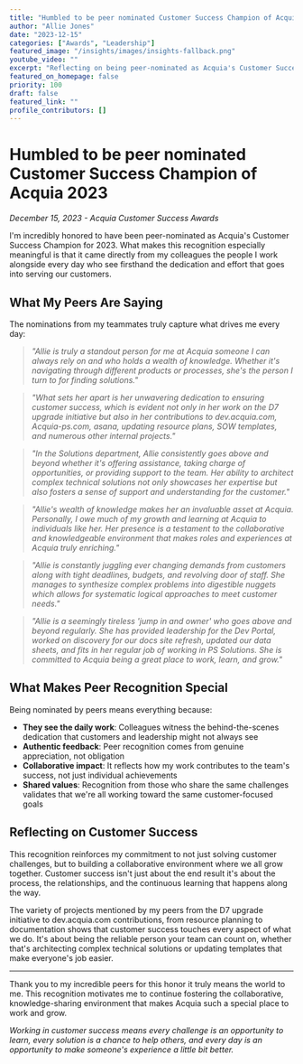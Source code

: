 ```yaml
---
title: "Humbled to be peer nominated Customer Success Champion of Acquia 2023"
author: "Allie Jones"
date: "2023-12-15"
categories: ["Awards", "Leadership"]
featured_image: "/insights/images/insights-fallback.png"
youtube_video: ""
excerpt: "Reflecting on being peer-nominated as Acquia's Customer Success Champion for 2023. What makes this recognition special and the incredible feedback from colleagues who see the daily dedication to customer success."
featured_on_homepage: false
priority: 100
draft: false
featured_link: ""
profile_contributors: []
---
```


# Humbled to be peer nominated Customer Success Champion of Acquia 2023

*December 15, 2023 - Acquia Customer Success Awards*

I'm incredibly honored to have been peer-nominated as Acquia's Customer Success Champion for 2023. What makes this recognition especially meaningful is that it came directly from my colleagues the people I work alongside every day who see firsthand the dedication and effort that goes into serving our customers.

## What My Peers Are Saying

The nominations from my teammates truly capture what drives me every day:

> *"Allie is truly a standout person for me at Acquia someone I can always rely on and who holds a wealth of knowledge. Whether it's navigating through different products or processes, she's the person I turn to for finding solutions."*

> *"What sets her apart is her unwavering dedication to ensuring customer success, which is evident not only in her work on the D7 upgrade initiative but also in her contributions to dev.acquia.com, Acquia-ps.com, asana, updating resource plans, SOW templates, and numerous other internal projects."*

> *"In the Solutions department, Allie consistently goes above and beyond whether it's offering assistance, taking charge of opportunities, or providing support to the team. Her ability to architect complex technical solutions not only showcases her expertise but also fosters a sense of support and understanding for the customer."*

> *"Allie's wealth of knowledge makes her an invaluable asset at Acquia. Personally, I owe much of my growth and learning at Acquia to individuals like her. Her presence is a testament to the collaborative and knowledgeable environment that makes roles and experiences at Acquia truly enriching."*

> *"Allie is constantly juggling ever changing demands from customers along with tight deadlines, budgets, and revolving door of staff. She manages to synthesize complex problems into digestible nuggets which allows for systematic logical approaches to meet customer needs."*

> *"Allie is a seemingly tireless 'jump in and owner' who goes above and beyond regularly. She has provided leadership for the Dev Portal, worked on discovery for our docs site refresh, updated our data sheets, and fits in her regular job of working in PS Solutions. She is committed to Acquia being a great place to work, learn, and grow."*

## What Makes Peer Recognition Special

Being nominated by peers means everything because:

- **They see the daily work**: Colleagues witness the behind-the-scenes dedication that customers and leadership might not always see
- **Authentic feedback**: Peer recognition comes from genuine appreciation, not obligation
- **Collaborative impact**: It reflects how my work contributes to the team's success, not just individual achievements
- **Shared values**: Recognition from those who share the same challenges validates that we're all working toward the same customer-focused goals

## Reflecting on Customer Success

This recognition reinforces my commitment to not just solving customer challenges, but to building a collaborative environment where we all grow together. Customer success isn't just about the end result it's about the process, the relationships, and the continuous learning that happens along the way.

The variety of projects mentioned by my peers from the D7 upgrade initiative to dev.acquia.com contributions, from resource planning to documentation shows that customer success touches every aspect of what we do. It's about being the reliable person your team can count on, whether that's architecting complex technical solutions or updating templates that make everyone's job easier.

---

Thank you to my incredible peers for this honor it truly means the world to me. This recognition motivates me to continue fostering the collaborative, knowledge-sharing environment that makes Acquia such a special place to work and grow.

*Working in customer success means every challenge is an opportunity to learn, every solution is a chance to help others, and every day is an opportunity to make someone's experience a little bit better.*